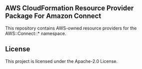 ## AWS CloudFormation Resource Provider Package For Amazon Connect 

This repository contains AWS-owned resource providers for the AWS::Connect::* namespace.

## License

This project is licensed under the Apache-2.0 License.
